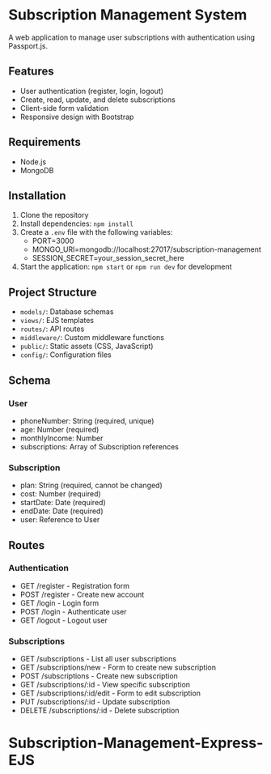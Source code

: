 # Subscription Management System

A web application to manage user subscriptions with authentication using Passport.js.

## Features

- User authentication (register, login, logout)
- Create, read, update, and delete subscriptions
- Client-side form validation
- Responsive design with Bootstrap

## Requirements

- Node.js
- MongoDB

## Installation

1. Clone the repository
2. Install dependencies: `npm install`
3. Create a `.env` file with the following variables:
   - PORT=3000
   - MONGO_URI=mongodb://localhost:27017/subscription-management
   - SESSION_SECRET=your_session_secret_here
4. Start the application: `npm start` or `npm run dev` for development

## Project Structure

- `models/`: Database schemas
- `views/`: EJS templates
- `routes/`: API routes
- `middleware/`: Custom middleware functions
- `public/`: Static assets (CSS, JavaScript)
- `config/`: Configuration files

## Schema

### User
- phoneNumber: String (required, unique)
- age: Number (required)
- monthlyIncome: Number
- subscriptions: Array of Subscription references

### Subscription
- plan: String (required, cannot be changed)
- cost: Number (required)
- startDate: Date (required)
- endDate: Date (required)
- user: Reference to User

## Routes

### Authentication
- GET /register - Registration form
- POST /register - Create new account
- GET /login - Login form
- POST /login - Authenticate user
- GET /logout - Logout user

### Subscriptions
- GET /subscriptions - List all user subscriptions
- GET /subscriptions/new - Form to create new subscription
- POST /subscriptions - Create new subscription
- GET /subscriptions/:id - View specific subscription
- GET /subscriptions/:id/edit - Form to edit subscription
- PUT /subscriptions/:id - Update subscription
- DELETE /subscriptions/:id - Delete subscription
# Subscription-Management-Express-EJS
